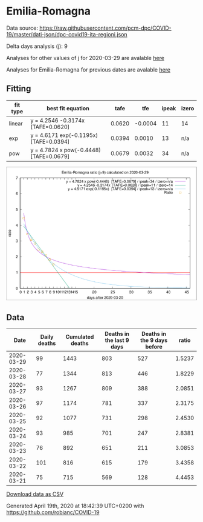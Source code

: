 # Emilia-Romagna

Data source: https://raw.githubusercontent.com/pcm-dpc/COVID-19/master/dati-json/dpc-covid19-ita-regioni.json

Delta days analysis (j): 9

Analyses for other values of j for 2020-03-29 are avalable [here](../2020-03-29/README.md)

Analyses for Emilia-Romagna for previous dates are avalable [here](../README.md)

## Fitting 
|fit type|best fit equation|tafe|tfe|ipeak|izero|
|-------|-----|--------|------|---|---|
|linear|y = 4.2546 -0.3174x  [TAFE=0.0620]|0.0620|-0.0004|11|14|
|exp|y = 4.6171 exp(-0.1195x)  [TAFE=0.0394]|0.0394|0.0010|13|n/a|
|pow|y = 4.7824 x pow(-0.4448)  [TAFE=0.0679]|0.0679|0.0032|34|n/a|

![Plot](COVID-19_emilia-romagna_j9_2020-03-29.png)

## Data
|Date|Daily deaths|Cumulated deaths|Deaths in the last 9 days|Deaths in the 9 days before|ratio|
|----|----------|-----------|-------|--------------------|-----|
|2020-03-29|99|1443|803|527|1.5237|
|2020-03-28|77|1344|813|446|1.8229|
|2020-03-27|93|1267|809|388|2.0851|
|2020-03-26|97|1174|781|337|2.3175|
|2020-03-25|92|1077|731|298|2.4530|
|2020-03-24|93|985|701|247|2.8381|
|2020-03-23|76|892|651|211|3.0853|
|2020-03-22|101|816|615|179|3.4358|
|2020-03-21|75|715|569|128|4.4453|

[Download data as CSV](COVID-19_emilia-romagna_j9_2020-03-29.csv)

Generated April 19th, 2020 at 18:42:39 UTC+0200 with https://github.com/robianc/COVID-19
